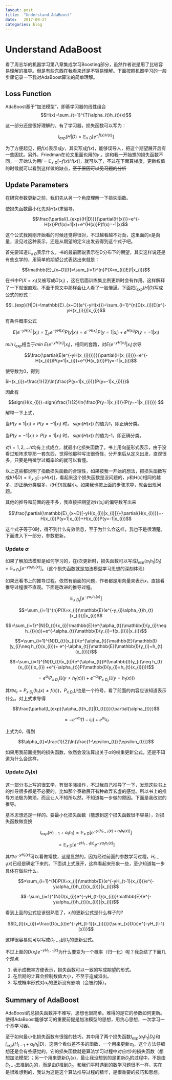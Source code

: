 ```yaml
---
layout: post
title:  "Understand AdaBoost"
date:   2017-09-27
categories: blog
---
```


# Understand AdaBoost

看了周志华的机器学习第八章集成学习Boosting部分，虽然作者说是用了比较容易理解的推导。但是有些东西在我看来还是不容易理解。下面按照机器学习的一般步骤记录一下我对AdaBoost算法的简单理解。

## Loss Function
AdaBoost基于“加法模型”，即基学习器的线性组合
$$H(x)=\sum_{t=1}^{T}\alpha_{t}h_{t}(x)$$

这一部分还是很好理解的。有了学习器，损失函数可以写为：

$$l_{exp}(H|D)=\mathbb{E}_{x~D}[e^{-f(x)H(x)}]$$

为了方便起见，把$f(x)$表示成$y$，其实写成$f(x)$，能够误导人，把这个期望展开后有一些困扰。另外，Friedman在论文里面也用的$y$ 。这和我一开始想的损失函数不同，一开始认为用$l=\mathbb{E}_{x~D}[-f(x)H(x)]$，就可以了，不过在下面算梯度，更新权值的时候就可以看到这样做的缺点，<del>至于原因可以见习题的分析</del>

## Update Parameters

在研究参数更新之前，我们先从另一个角度理解一下损失函数。



使损失函数最小化先对$H(x)$求偏导，

$$\frac{\partial{l_{exp}(H|D)}}{\partial{H(x)}}=e^{-H(x)}P(f(x)=1|x)+e^{H(x)}P(f(x)=-1|x)$$

这个公式我刚刚开始看的时候还觉得很对，不过越看越不对劲，这里面的$x$是向量，没见过这种表示，还是从期望的定义出发去得到这个式子吧。



首先要知道$\mathbb{E}_{x~D}$表示什么，书的最前面说表示在D分布下的期望，其实这样说还是有些玄学的，用简单的期望公式表达出来就是：

$$\mathbb{E}_{x~D}[f]=\sum_{i=1}^{n}P(X=x_{i})E(f|x_{i})$$

在书中$P(X=x_{i})$又被写成$D(x_{i})$ ，这在后面训练集比例更新时会有作用。这样解释了一下就很直观，不至于原文中那样会让人看了一脸懵逼。下面把$l_{exp}(H|D)$写成公式的形式：

$$l_{exp}(H|D)=\mathbb{E}_{x~D}(e^{-yH(x)})=\sum_{i=1}^{n}D(x_{i})E(e^{-yH(x_{i})}|x_{i})$$

有条件概率公式

$$E(e^{-yH(x_{i})}|x_{i})=\sum_{y}e^{-yH(x)}P(y|x_{i})=e^{-H(x_{i})}P(y=1|x_{i})+e^{H(x_{i})}P(y=-1|x_{i})$$

$min \text{ }l_{exp}$相当于$min\text{ }E(e^{-yH(x_{i})}|x_{i})$，相同的套路，对$E(e^{-yH(x_{i})}|x_{i})$求导

$$\frac{\partial{E(e^{-yH(x_{i})})}}{\partial{H(x_{i})}}=e^{-H(x_{i})}P(y=1|x_{i})+e^{H(x_{i})}P(y=-1|x_{i})$$

使导数为0，得到

$H(x_{i})=\frac{1}{2}\ln{\frac{P(y=1|x_{i})}{P(y=-1|x_{i})}}$

因此有

$$sign(H(x_{i}))=sign(\frac{1}{2}\ln{\frac{P(y=1|x_{i})}{P(y=-1|x_{i})}}) $$

解释一下上式，

当$P(y=1|x_{i})>P(y=-1|x_{i})$ 时， $sign(H(x))$ 的值为1，即正确分类。

当$P(y=-1|x_{i})>P(y=1|x_{i})$ 时， $sign(H(x))$ 的值为-1，即正确分类。



对$i=1,2,...n$均有上式成立，就最小化损失函数了。书上用向量形式表示，由于没看过矩阵求导那一套东西，觉得他那种写法很奇怪，分开来后从定义出发，直观很多，只要是稍微学过概率论的就可以看懂。



以上这些都说明了指数损失函数的合理性，如果按我一开始的想法，把损失函数写成$l(H|D)=\mathbb{E}_{x~D}[-yH(x)]$，看起来这个损失函数是没问题的，$y$和$H(x)$相同的越多，即正确分类越多，$l(H|D)$就越小。如果我也按上面的步骤求导，就会出现问题。



其他的推导和前面的差不多，我直接把期望对$H(x_{i})$的偏导数写出来

$$\frac{\partial{\mathbb{E}_{x~D}[-yH(x_{i})|x_{i}]}}{\partial{H(x_{i})}}=-H(x_{i})P(y=1|x_{i})+H(x_{i})P(y=-1|x_{i})$$

这个式子等于0时，得不到什么有效信息，至于为什么会这样，我也不是很清楚。下面进入下一部分，参数更新。



### Update $\alpha$

如果了解加法模型是如何学习的，在$t$次更新时，损失函数可以写成$l_{exp}(\alpha_{t}h_{t}|D_{t})=\mathbb{E}_{x~D_{t}}[e^{-y\alpha_{t}h_{t}(x)}]$。（这个损失函数就是加法模型学习思想的深刻体现）

如果还看书上的推导过程，依然有前面的问题，作者都是用向量来表示$x$，直接看推导过程很不直观。下面是改进的推导过程。

$$\mathbb{E}_{x~D_{t}}[e^{-y\alpha_{t}h_{t}(x)}]$$

$$=\sum_{i=1}^{n}P(X=x_{i})\mathbb{E}(e^{-y_{i}\alpha_{t}h_{t}(x_{i})}|x_{i})$$

$$=\sum_{i=1}^{N}D_{t}(x_{i})\mathbb{E}(e^{\alpha_{t}}\mathbb{I}(y_{i}\neq h_{t}(x))+e^{-\alpha_{t}}\mathbb{I}(y_{i}=f(x_{i}))|x_{i})$$

$$=\sum_{i=1}^{N}D_{t}(x_{i})(e^{\alpha_{t}}\mathbb{E}(\mathbb{I}(y_{i}\neq h_{t}(x_{i}))+ e^{-\alpha_{t}}\mathbb{E}(\mathbb{I}(y_{i}=h_{t}(x_{i})))$$

$$=\sum_{i=1}^{N}D_{t}(x_{i})(e^{\alpha_{t}}P(\mathbb{I}(y_{i}\neq h_{t}(x_{i}))|x_{i}) +e^{-\alpha_{t}}P(\mathbb{I}(y_{i}=h_{t}(x_{i}))))$$

$$=e^{\alpha_{t}}P_{x~D_{t}}(\mathbb{I}(y\neq h_{t}(x)))+e^{-\alpha_{t}}P_{x~D_{t}}(\mathbb{I}(y=h_{t}(x)))$$

其中$\epsilon_{t}=P_{x~D_{t}}(h_{t}(x)\neq f(x))$，$P_{x~D_{t}}(\dot)$也是一个符号，看了前面的内容应该知道表示什么。对上式求导得

$$\frac{\partial{l_{exp}(\alpha_{t}h_{t}|D_{t})}}{\partial{\alpha_{t}}}$$

$$=-e^{-\alpha_{t}}(1-\epsilon_{t}) + e^{\alpha_{t}}\epsilon_{t}$$

上式为0，得到

$$\alpha_{t}=\frac{1}{2}\ln{\frac{1-\epsilon_{t}}{\epsilon_{t}}}$$

如果用我前面提到的损失函数，依然会没法算出关于$\alpha$的权重更新公式，还是不知道为什么会这样。

### Update $D_{t}(x)$

这一部分书上写的很玄学，有很多骚操作，不过我自己推导了一下，发现这些书上的推导很多都是不必要的。比如那个泰勒展开有种故弄玄虚的感觉。所以书上的推导方法极为繁琐，而且让人不知所以然，不知道每一步做的原因。下面是我改进的推导。



基本思想还是一样的。要最小化损失函数（能想到这个损失函数很不容易），对损失函数做变换

$$l_{exp}(H_{t-1}+\alpha_{t}h_{t})=\mathbb{E}_{x~D}[e^{-y(H_{t-1}(x)+\alpha_{t}h_{t}(x))}]$$

$$=\mathbb{E}_{x~D}[e^{-yH_{t-1}(x)}e^{-y\alpha_{t}h_{t}(x)}]$$

其中$e^{-yH_{t}(x)}$可以看做常数，这是显然的，因为经过前面的参数学习过程，$H_{t-1}(x)$已经是确定下来的。下面讲上式展开，这样看起来形象一些，至少知道每一步具体在做些什么。

$$=\sum_{i=1}^{N}P(X=x_{i})\mathbb{E}(e^{-yH_{t-1}(x_{i})}e^{-y\alpha_{t}h_{t}(x_{i})}|x_{i})$$

$$=\sum_{i=1}^{N}D(x_{i})e^{-yH_{t-1}(x_{i})}\mathbb{E}(e^{-y\alpha_{t}h_{t}(x_{i})}|x_{i})$$

看到上面的公式应该很熟悉了，$x_{i}$的更新公式是什么样子的?

$$D_{t}(x_{i})=\frac{D(x_{i})e^{-yH_{t-1}(x_{i})}}{\sum_{x}D(x)e^{-yH_{t-1}(x)}}$$

这样很容易就可以写成$D_{t-1}$到$D_{t}$的更新公式。



不过上面的$D(x_{i})e^{-yH_{t-1}(x)}$为什么要变为一个概率（归一化）呢？我总结了下面几个观点

1. 表示成概率方便表示，损失函数可以一致的写成期望的形式。
2. 在后期的计算会控制数值大小，不至于造成溢出。
3. 写成概率形式对$\alpha_{t}$的更新没有影响（会被约掉）。



## Summary of AdaBoost

AdaBoost的总损失函数并不难写，思想也很简单。难得的是它的参数如何更新。使得AdaBoost能够学习的重要前提是加法模型的思想，用贪心思想，一次学习一个基学习器。



至于如何最小化损失函数有很强的技巧，其中用了两个损失函数$l_{exp}(\alpha_{t}h_{t}|D_{t})$和$l_{exp}(H_{t-1}+\alpha_{t}h_{t}|D)$，这两个看似差不多的函数，一个用来更新$\alpha_{t}$，这个方法仔细想还是会有些感觉的，它的损失函数就是算法学习过程中对应$t$步的损失函数（想想加法模型）；另一个用来更新$D_{t}(x)$，最让我没想到的是更新$D_{t}$的过程中，不是由$D_{t-1}$去推到$D_{t}$的，而是由$D$推到$D_{t}$，和我们平时遇到的数学习题很不一样，实在是很难想到的，我认为这是这个算法推导过程的精华，是很重要的技巧和思想。





